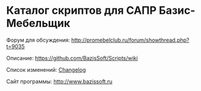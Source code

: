 # Каталог скриптов для САПР Базис-Мебельщик

Форум для обсуждения: http://promebelclub.ru/forum/showthread.php?t=9035

Описание: https://github.com/BazisSoft/Scripts/wiki

Список изменений: [Changelog](CHANGELOG.md)

Сайт программы: http://www.bazissoft.ru
